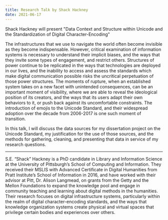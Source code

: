 ```yaml
---
title: Research Talk by Shack Hackney
date: 2021-06-17
---
```


Shack Hackney will present "Data Context and Structure within Unicode and the Standardization of Digital Character-Encoding"

The infrastructures that we use to navigate the world often become invisible as they become indispensable. However, critical examination of information systems is necessary to understand their implicit biases, and the ways that they invite some types of engagement, and restrict others. Structures of power continue to be replicated in the ways that technologies are deployed in our lives, and the inability to access and assess the standards which make digital communication possible risks the uncritical perpetuation of those power structures. The moments of rupture, when an established system takes on a new facet with unintended consequences, can be an important moment of visibility, where we are able to reveal the ideological position of its creators, and the ways that its users adapt their own behaviors to it, or push back against its uncomfortable constraints. The introduction of emojis to the Unicode Standard, and their widespread adoption over the decade from 2006-2017 is one such moment of transition.

In this talk, I will discuss the data sources for my dissertation project on the Unicode Standard, my justification for the use of those sources, and the methods for gathering, cleaning, and presenting that data in service of my research questions.

---

S.E. “Shack” Hackney is a PhD candidate in Library and Information Science at the University of Pittsburgh’s School of Computing and Information. They received their MSLIS with Advanced Certificate in Digital Humanities from Pratt Institute’s School of Information in 2016, and have worked with their advisor at Pitt, Dr. Alison Langmead, on grants from the Getty and the Mellon Foundations to expand the knowledge pool and engage in community teaching and learning about digital methods in the humanities. Their research focuses on digital infrastructure systems, particularly within the realm of digital character-encoding standards, and the ways that knowledge organization systems create physical and virtual spaces that privilege certain bodies and experiences over others.
